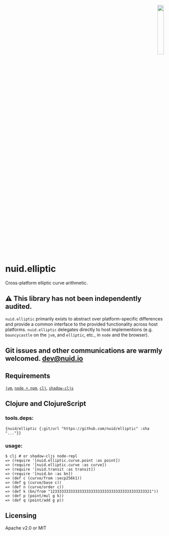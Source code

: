 <p align="right"><a href="https://nuid.io"><img src="https://nuid.io/svg/logo.svg" width="20%"></a></p>

# nuid.elliptic

Cross-platform elliptic curve arithmetic.

## ⚠️  This library has not been independently audited.

`nuid.elliptic` primarily exists to abstract over platform-specific differences and provide a common interface to the provided functionality across host platforms. `nuid.elliptic` delegates directly to host implementions (e.g. `bouncycastle` on the `jvm`, and `elliptic`, etc., in `node` and the browser).

## Git issues and other communications are warmly welcomed. [dev@nuid.io](mailto:dev@nuid.io)

## Requirements

[`jvm`](https://www.java.com/en/download/), [`node + npm`](https://nodejs.org/en/download/), [`clj`](https://clojure.org/guides/getting_started), [`shadow-cljs`](https://shadow-cljs.github.io/docs/UsersGuide.html#_installation)

## Clojure and ClojureScript

### tools.deps:

`{nuid/elliptic {:git/url "https://github.com/nuid/elliptic" :sha "..."}}`

### usage:

```
$ clj # or shadow-cljs node-repl
=> (require '[nuid.elliptic.curve.point :as point])
=> (require '[nuid.elliptic.curve :as curve])
=> (require '[nuid.transit :as transit])
=> (require '[nuid.bn :as bn])
=> (def c (curve/from :secp256k1))
=> (def g (curve/base c))
=> (def n (curve/order c))
=> (def k (bn/from "123333333333333333333333333333333333333333321"))
=> (def p (point/mul g k))
=> (def q (point/add g p))
```

## Licensing

Apache v2.0 or MIT
